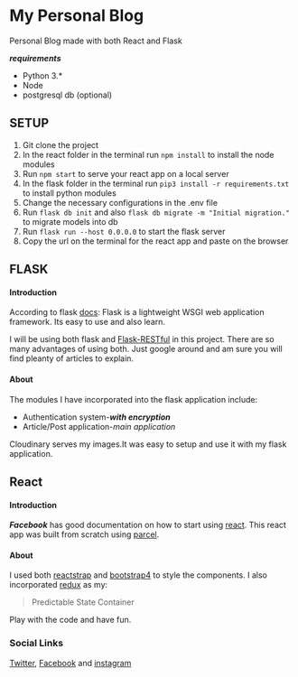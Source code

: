 # My Personal Blog
Personal Blog made with both React and Flask

***requirements***
* Python 3.*
* Node 
* postgresql db (optional)
## SETUP

1. Git clone the project
2. In the react folder in the terminal run `npm install` to install the 
node modules
3. Run `npm start` to serve your react app on a local server
4. In the flask folder in the terminal run `pip3 install -r requirements.txt` to install python
 modules
 5. Change the necessary configurations in the .env file
 6. Run `flask db init` and also
 `flask db migrate -m "Initial migration."` to migrate models into
 db
 7. Run `flask run --host 0.0.0.0` to start the flask server
 8. Copy the url on the terminal for the react app and paste on the 
 browser
## FLASK
#### Introduction
According to flask [docs](https://www.palletsprojects.com/p/flask/):
Flask is a lightweight WSGI web application framework. Its easy to use
and also learn.


I will be using both
flask and [Flask-RESTful](https://flask-restful.readthedocs.io/en/latest/) in this project.
There are so many advantages of using both. Just google around and
am sure you will find pleanty of articles to explain.
#### About
The modules I have incorporated into the flask application include:
* Authentication system-***with encryption***
* Article/Post application-*main application*

Cloudinary serves my images.It was easy to setup and use it with my
flask application.
## React
#### Introduction
***Facebook*** has good documentation on how to start using [react](https://reactjs.org/https://reactjs.org/).
This react app was built from scratch using [parcel](https://parceljs.org/).

#### About
I used both [reactstrap](https://reactstrap.github.io/) and [bootstrap4](https://getbootstrap.com/) to style the components.
I also incorporated [redux](https://redux.js.org/) as my:
> Predictable State Container

Play with the code and have fun.
### Social Links
[Twitter](https://twitter.com/frezesteve), [Facebook](https://www.facebook.com/frisson.steve?ref=bookmarks) and [instagram](https://www.instagram.com/frisson_steve/)

